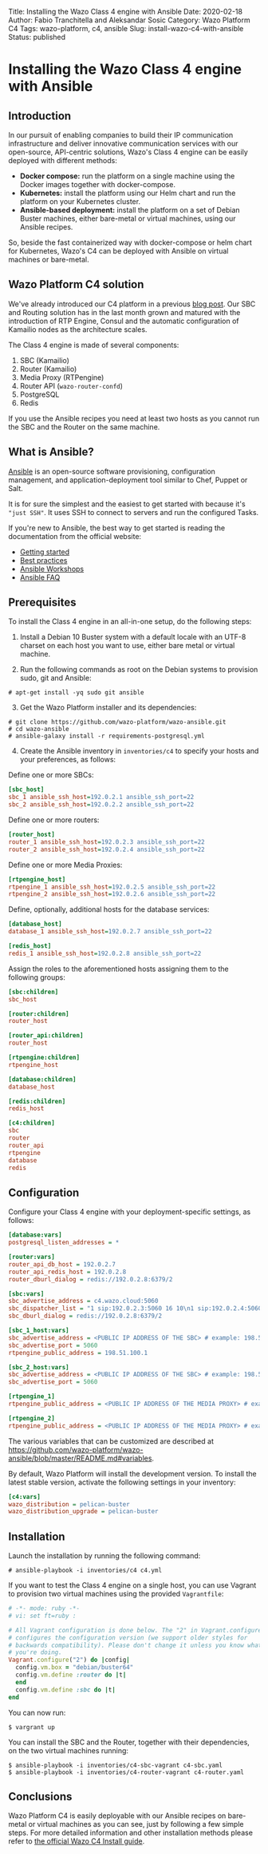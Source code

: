 Title: Installing the Wazo Class 4 engine with Ansible
Date: 2020-02-18
Author: Fabio Tranchitella and Aleksandar Sosic
Category: Wazo Platform C4
Tags: wazo-platform, c4, ansible
Slug: install-wazo-c4-with-ansible
Status: published


# Installing the Wazo Class 4 engine with Ansible


## Introduction
In our pursuit of enabling companies to build their IP communication infrastructure and deliver innovative communication services with our open-source, API-centric solutions, Wazo's Class 4 engine can be easily deployed with different methods:

* **Docker compose:** run the platform on a single machine using the Docker images together with docker-compose.
* **Kubernetes:** install the platform using our Helm chart and run the platform on your Kubernetes cluster.
* **Ansible-based deployment:** install the platform on a set of Debian Buster machines, either bare-metal or virtual machines, using our Ansible recipes.

So, beside the fast containerized way with docker-compose or helm chart for Kubernetes, Wazo's C4 can be deployed with Ansible on virtual machines or bare-metal.


## Wazo Platform C4 solution
We've already introduced our C4 platform in a previous [blog post](/blog/wazo-platform-c4-overview). Our SBC and Routing solution has in the last month grown and matured with the introduction of RTP Engine, Consul and the automatic configuration of Kamailio nodes as the architecture scales.

The Class 4 engine is made of several components:

1. SBC (Kamailio)
2. Router (Kamailio)
3. Media Proxy (RTPengine)
4. Router API (`wazo-router-confd`)
5. PostgreSQL
6. Redis

If you use the Ansible recipes you need at least two hosts as you cannot run the SBC and the Router on the same machine.


## What is Ansible?

[Ansible](https://www.ansible.com/) is an open-source software provisioning, configuration management, and application-deployment tool similar to Chef, Puppet or Salt.

It is for sure the simplest and the easiest to get started with because it's `"just SSH"`. It uses SSH to connect to servers and run the configured Tasks.

If you're new to Ansible, the best way to get started is reading the documentation from the official website:

* [Getting started](https://docs.ansible.com/ansible/latest/user_guide/intro_getting_started.html)
* [Best practices](https://docs.ansible.com/ansible/latest/user_guide/playbooks_best_practices.html)
* [Ansible Workshops](https://ansible.github.io/workshops/)
* [Ansible FAQ](https://docs.ansible.com/ansible/latest/reference_appendices/faq.html)


## Prerequisites

To install the Class 4 engine in an all-in-one setup, do the following steps:

1. Install a Debian 10 Buster system with a default locale with an UTF-8 charset on each host you want to use, either bare metal or virtual machine.

2. Run the following commands as root on the Debian systems to provision sudo, git and Ansible:

```ShellSession
# apt-get install -yq sudo git ansible
```

3. Get the Wazo Platform installer and its dependencies:

```ShellSession
# git clone https://github.com/wazo-platform/wazo-ansible.git
# cd wazo-ansible
# ansible-galaxy install -r requirements-postgresql.yml
```

4. Create the Ansible inventory in `inventories/c4` to specify your hosts and your preferences, as follows:

Define one or more SBCs:

```Ini
[sbc_host]
sbc_1 ansible_ssh_host=192.0.2.1 ansible_ssh_port=22
sbc_2 ansible_ssh_host=192.0.2.2 ansible_ssh_port=22
```

Define one or more routers:

```Ini
[router_host]
router_1 ansible_ssh_host=192.0.2.3 ansible_ssh_port=22
router_2 ansible_ssh_host=192.0.2.4 ansible_ssh_port=22
```

Define one or more Media Proxies:

```Ini
[rtpengine_host]
rtpengine_1 ansible_ssh_host=192.0.2.5 ansible_ssh_port=22
rtpengine_2 ansible_ssh_host=192.0.2.6 ansible_ssh_port=22
```

Define, optionally, additional hosts for the database services:

```Ini
[database_host]
database_1 ansible_ssh_host=192.0.2.7 ansible_ssh_port=22

[redis_host]
redis_1 ansible_ssh_host=192.0.2.8 ansible_ssh_port=22
```

Assign the roles to the aforementioned hosts assigning them to the following groups:

```Ini
[sbc:children]
sbc_host

[router:children]
router_host

[router_api:children]
router_host

[rtpengine:children]
rtpengine_host

[database:children]
database_host

[redis:children]
redis_host

[c4:children]
sbc
router
router_api
rtpengine
database
redis
```


## Configuration

Configure your Class 4 engine with your deployment-specific settings, as follows:

```Ini
[database:vars]
postgresql_listen_addresses = *

[router:vars]
router_api_db_host = 192.0.2.7
router_api_redis_host = 192.0.2.8
router_dburl_dialog = redis://192.0.2.8:6379/2

[sbc:vars]
sbc_advertise_address = c4.wazo.cloud:5060
sbc_dispatcher_list = "1 sip:192.0.2.3:5060 16 10\n1 sip:192.0.2.4:5060 16 10"
sbc_dburl_dialog = redis://192.0.2.8:6379/2

[sbc_1_host:vars]
sbc_advertise_address = <PUBLIC IP ADDRESS OF THE SBC> # example: 198.51.100.2
sbc_advertise_port = 5060
rtpengine_public_address = 198.51.100.1

[sbc_2_host:vars]
sbc_advertise_address = <PUBLIC IP ADDRESS OF THE SBC> # example: 198.51.100.3
sbc_advertise_port = 5060

[rtpengine_1]
rtpengine_public_address = <PUBLIC IP ADDRESS OF THE MEDIA PROXY> # example: 198.51.100.1

[rtpengine_2]
rtpengine_public_address = <PUBLIC IP ADDRESS OF THE MEDIA PROXY> # example: 198.51.100.2
```

The various variables that can be customized are described at <https://github.com/wazo-platform/wazo-ansible/blob/master/README.md#variables>.

By default, Wazo Platform will install the development version. To install
the latest stable version, activate the following settings in your inventory:

```Ini
[c4:vars]
wazo_distribution = pelican-buster
wazo_distribution_upgrade = pelican-buster
```


## Installation

Launch the installation by running the following command:

```ShellSession
# ansible-playbook -i inventories/c4 c4.yml
```

If you want to test the Class 4 engine on a single host, you can use Vagrant to provision two virtual machines using the provided `Vagrantfile`:

```Ruby
# -*- mode: ruby -*-
# vi: set ft=ruby :

# All Vagrant configuration is done below. The "2" in Vagrant.configure
# configures the configuration version (we support older styles for
# backwards compatibility). Please don't change it unless you know what
# you're doing.
Vagrant.configure("2") do |config|
  config.vm.box = "debian/buster64"
  config.vm.define :router do |t|
  end
  config.vm.define :sbc do |t|
end
```

You can now run:

```ShellSession
$ vargrant up
```

You can install the SBC and the Router, together with their dependencies, on the two virtual machines running:

```ShellSession
$ ansible-playbook -i inventories/c4-sbc-vagrant c4-sbc.yaml
$ ansible-playbook -i inventories/c4-router-vagrant c4-router.yaml
```


## Conclusions
Wazo Platform C4 is easily deployable with our Ansible recipes on bare-metal or virtual machines as you can see, just by following a few simple steps. For more detailed information and other installation methods please refer to [the official Wazo C4 Install guide](/use-cases/class-4).
